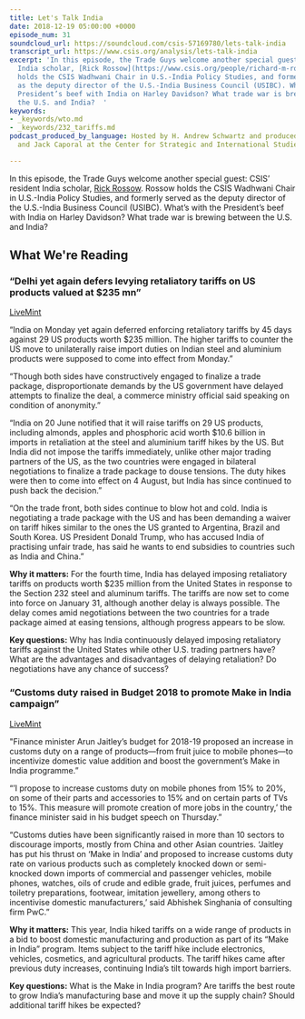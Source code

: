 ```yaml
---
title: Let's Talk India
date: 2018-12-19 05:00:00 +0000
episode_num: 31
soundcloud_url: https://soundcloud.com/csis-57169780/lets-talk-india
transcript_url: https://www.csis.org/analysis/lets-talk-india
excerpt: 'In this episode, the Trade Guys welcome another special guest: CSIS’ resident
  India scholar, [Rick Rossow](https://www.csis.org/people/richard-m-rossow). Rossow
  holds the CSIS Wadhwani Chair in U.S.-India Policy Studies, and formerly served
  as the deputy director of the U.S.-India Business Council (USIBC). What’s with the
  President’s beef with India on Harley Davidson? What trade war is brewing between
  the U.S. and India?  '
keywords:
- _keywords/wto.md
- _keywords/232_tariffs.md
podcast_produced_by_language: Hosted by H. Andrew Schwartz and produced by Yumi Araki
  and Jack Caporal at the Center for Strategic and International Studies in Washington.

---
```

In this episode, the Trade Guys welcome another special guest: CSIS’ resident India scholar, [Rick Rossow](https://www.csis.org/people/richard-m-rossow). Rossow holds the CSIS Wadhwani Chair in U.S.-India Policy Studies, and formerly served as the deputy director of the U.S.-India Business Council (USIBC). What’s with the President’s beef with India on Harley Davidson? What trade war is brewing between the U.S. and India?

## What We're Reading

### “Delhi yet again defers levying retaliatory tariffs on US products valued at $235 mn”

[LiveMint](https://www.livemint.com/Politics/zjAsBzuBgUkl2ClRrP4MPO/India-again-defers-retaliatory-tariffs-against-29-US-product.html)

“India on Monday yet again deferred enforcing retaliatory tariffs by 45 days against 29 US products worth $235 million. The higher tariffs to counter the US move to unilaterally raise import duties on Indian steel and aluminium products were supposed to come into effect from Monday.”

“Though both sides have constructively engaged to finalize a trade package, disproportionate demands by the US government have delayed attempts to finalize the deal, a commerce ministry official said speaking on condition of anonymity.”

“India on 20 June notified that it will raise tariffs on 29 US products, including almonds, apples and phosphoric acid worth $10.6 billion in imports in retaliation at the steel and aluminium tariff hikes by the US. But India did not impose the tariffs immediately, unlike other major trading partners of the US, as the two countries were engaged in bilateral negotiations to finalize a trade package to douse tensions. The duty hikes were then to come into effect on 4 August, but India has since continued to push back the decision.”

“On the trade front, both sides continue to blow hot and cold. India is negotiating a trade package with the US and has been demanding a waiver on tariff hikes similar to the ones the US granted to Argentina, Brazil and South Korea. US President Donald Trump, who has accused India of practising unfair trade, has said he wants to end subsidies to countries such as India and China.”

**Why it matters:** For the fourth time, India has delayed imposing retaliatory tariffs on products worth $235 million from the United States in response to the Section 232 steel and aluminum tariffs. The tariffs are now set to come into force on January 31, although another delay is always possible. The delay comes amid negotiations between the two countries for a trade package aimed at easing tensions, although progress appears to be slow.

**Key questions:** Why has India continuously delayed imposing retaliatory tariffs against the United States while other U.S. trading partners have? What are the advantages and disadvantages of delaying retaliation? Do negotiations have any chance of success?

### “Customs duty raised in Budget 2018 to promote Make in India campaign” 

[LiveMint](https://www.livemint.com/Industry/TRi7VbYHggRPieYjWSVYBJ/Customs-duty-raised-in-Budget-2018-to-promote-Make-in-India.html)

"Finance minister Arun Jaitley’s budget for 2018-19 proposed an increase in customs duty on a range of products—from fruit juice to mobile phones—to incentivize domestic value addition and boost the government’s Make in India programme.”

“’I propose to increase customs duty on mobile phones from 15% to 20%, on some of their parts and accessories to 15% and on certain parts of TVs to 15%. This measure will promote creation of more jobs in the country,’ the finance minister said in his budget speech on Thursday.”

“Customs duties have been significantly raised in more than 10 sectors to discourage imports, mostly from China and other Asian countries. ‘Jaitley has put his thrust on ‘Make in India’ and proposed to increase customs duty rate on various products such as completely knocked down or semi-knocked down imports of commercial and passenger vehicles, mobile phones, watches, oils of crude and edible grade, fruit juices, perfumes and toiletry preparations, footwear, imitation jewellery, among others to incentivise domestic manufacturers,’ said Abhishek Singhania of consulting firm PwC.”

**Why it matters:** This year, India hiked tariffs on a wide range of products in a bid to boost domestic manufacturing and production as part of its “Make in India” program. Items subject to the tariff hike include electronics, vehicles, cosmetics, and agricultural products. The tariff hikes came after previous duty increases, continuing India’s tilt towards high import barriers.  

**Key questions:** What is the Make in India program? Are tariffs the best route to grow India’s manufacturing base and move it up the supply chain? Should additional tariff hikes be expected?